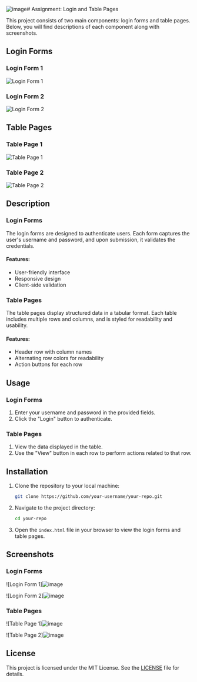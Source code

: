 ![image](https://github.com/rahulram01/Refreshment-Session-Rahul-Ram-/assets/98167864/17040911-409f-44c7-94d1-6b2d565ee77f)# Assignment: Login and Table Pages

This project consists of two main components: login forms and table pages. Below, you will find descriptions of each component along with screenshots.

## Login Forms

### Login Form 1
![Login Form 1](images/login_form_1.png)

### Login Form 2
![Login Form 2](images/login_form_2.png)

## Table Pages

### Table Page 1
![Table Page 1](images/table_page_1.png)

### Table Page 2
![Table Page 2](images/table_page_2.png)

## Description

### Login Forms
The login forms are designed to authenticate users. Each form captures the user's username and password, and upon submission, it validates the credentials.

#### Features:
- User-friendly interface
- Responsive design
- Client-side validation

### Table Pages
The table pages display structured data in a tabular format. Each table includes multiple rows and columns, and is styled for readability and usability.

#### Features:
- Header row with column names
- Alternating row colors for readability
- Action buttons for each row

## Usage

### Login Forms
1. Enter your username and password in the provided fields.
2. Click the "Login" button to authenticate.

### Table Pages
1. View the data displayed in the table.
2. Use the "View" button in each row to perform actions related to that row.

## Installation

1. Clone the repository to your local machine:
    ```bash
    git clone https://github.com/your-username/your-repo.git
    ```
2. Navigate to the project directory:
    ```bash
    cd your-repo
    ```
3. Open the `index.html` file in your browser to view the login forms and table pages.

## Screenshots

### Login Forms
![Login Form 1]![image](https://github.com/rahulram01/Refreshment-Session-Rahul-Ram-/assets/98167864/bd009504-6d2e-46eb-9aa4-523eaebb0376)

![Login Form 2]![image](https://github.com/rahulram01/Refreshment-Session-Rahul-Ram-/assets/98167864/e227302b-ee72-425f-8160-315746b32e2a)


### Table Pages
![Table Page 1]![image](https://github.com/rahulram01/Refreshment-Session-Rahul-Ram-/assets/98167864/5b592dad-2b3e-4044-8d85-acc127d1c3d3)

![Table Page 2]![image](https://github.com/rahulram01/Refreshment-Session-Rahul-Ram-/assets/98167864/95da0fb3-059f-45d1-84f5-9d78653346b5)


## License
This project is licensed under the MIT License. See the [LICENSE](LICENSE) file for details.

